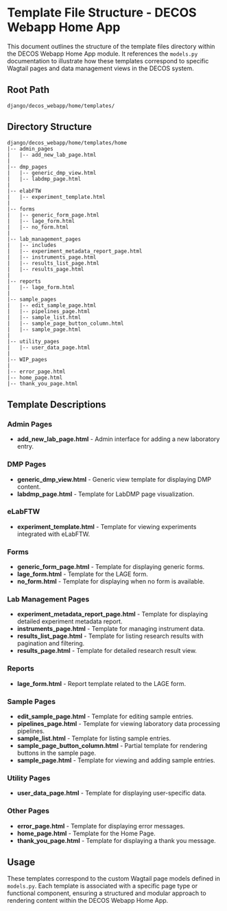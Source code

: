 # Template File Structure - DECOS Webapp Home App

This document outlines the structure of the template files directory within the DECOS Webapp Home App module. It references the `models.py` documentation to illustrate how these templates correspond to specific Wagtail pages and data management views in the DECOS system.

## Root Path
```
django/decos_webapp/home/templates/
```

## Directory Structure
```
django/decos_webapp/home/templates/home
|-- admin_pages
|   |-- add_new_lab_page.html
|
|-- dmp_pages
|   |-- generic_dmp_view.html
|   |-- labdmp_page.html
|
|-- elabFTW
|   |-- experiment_template.html
|
|-- forms
|   |-- generic_form_page.html
|   |-- lage_form.html
|   |-- no_form.html
|
|-- lab_management_pages
|   |-- includes
|   |-- experiment_metadata_report_page.html
|   |-- instruments_page.html
|   |-- results_list_page.html
|   |-- results_page.html
|
|-- reports
|   |-- lage_form.html
|
|-- sample_pages
|   |-- edit_sample_page.html
|   |-- pipelines_page.html
|   |-- sample_list.html
|   |-- sample_page_button_column.html
|   |-- sample_page.html
|
|-- utility_pages
|   |-- user_data_page.html
|
|-- WIP_pages
|
|-- error_page.html
|-- home_page.html
|-- thank_you_page.html
```

## Template Descriptions

### Admin Pages
- **add_new_lab_page.html** - Admin interface for adding a new laboratory entry.

### DMP Pages
- **generic_dmp_view.html** - Generic view template for displaying DMP content.
- **labdmp_page.html** - Template for LabDMP page visualization.

### eLabFTW
- **experiment_template.html** - Template for viewing experiments integrated with eLabFTW.

### Forms
- **generic_form_page.html** - Template for displaying generic forms.
- **lage_form.html** - Template for the LAGE form.
- **no_form.html** - Template for displaying when no form is available.

### Lab Management Pages
- **experiment_metadata_report_page.html** - Template for displaying detailed experiment metadata report.
- **instruments_page.html** - Template for managing instrument data.
- **results_list_page.html** - Template for listing research results with pagination and filtering.
- **results_page.html** - Template for detailed research result view.

### Reports
- **lage_form.html** - Report template related to the LAGE form.

### Sample Pages
- **edit_sample_page.html** - Template for editing sample entries.
- **pipelines_page.html** - Template for viewing laboratory data processing pipelines.
- **sample_list.html** - Template for listing sample entries.
- **sample_page_button_column.html** - Partial template for rendering buttons in the sample page.
- **sample_page.html** - Template for viewing and adding sample entries.

### Utility Pages
- **user_data_page.html** - Template for displaying user-specific data.

### Other Pages
- **error_page.html** - Template for displaying error messages.
- **home_page.html** - Template for the Home Page.
- **thank_you_page.html** - Template for displaying a thank you message.

## Usage
These templates correspond to the custom Wagtail page models defined in `models.py`. Each template is associated with a specific page type or functional component, ensuring a structured and modular approach to rendering content within the DECOS Webapp Home App.

